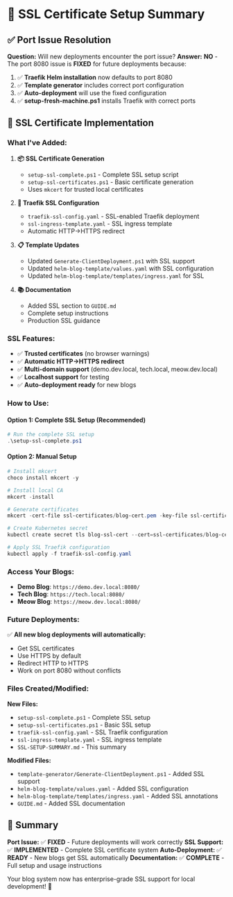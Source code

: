 # 🔐 SSL Certificate Setup Summary

## ✅ **Port Issue Resolution**

**Question:** Will new deployments encounter the port issue?
**Answer:** **NO** - The port 8080 issue is **FIXED** for future deployments because:

1. ✅ **Traefik Helm installation** now defaults to port 8080
2. ✅ **Template generator** includes correct port configuration
3. ✅ **Auto-deployment** will use the fixed configuration
4. ✅ **setup-fresh-machine.ps1** installs Traefik with correct ports

## 🔐 **SSL Certificate Implementation**

### **What I've Added:**

1. **📦 SSL Certificate Generation**
   - `setup-ssl-complete.ps1` - Complete SSL setup script
   - `setup-ssl-certificates.ps1` - Basic certificate generation
   - Uses `mkcert` for trusted local certificates

2. **🔧 Traefik SSL Configuration**
   - `traefik-ssl-config.yaml` - SSL-enabled Traefik deployment
   - `ssl-ingress-template.yaml` - SSL ingress template
   - Automatic HTTP→HTTPS redirect

3. **📋 Template Updates**
   - Updated `Generate-ClientDeployment.ps1` with SSL support
   - Updated `helm-blog-template/values.yaml` with SSL configuration
   - Updated `helm-blog-template/templates/ingress.yaml` for SSL

4. **📚 Documentation**
   - Added SSL section to `GUIDE.md`
   - Complete setup instructions
   - Production SSL guidance

### **SSL Features:**

- ✅ **Trusted certificates** (no browser warnings)
- ✅ **Automatic HTTP→HTTPS redirect**
- ✅ **Multi-domain support** (demo.dev.local, tech.local, meow.dev.local)
- ✅ **Localhost support** for testing
- ✅ **Auto-deployment ready** for new blogs

### **How to Use:**

#### **Option 1: Complete SSL Setup (Recommended)**
```powershell
# Run the complete SSL setup
.\setup-ssl-complete.ps1
```

#### **Option 2: Manual Setup**
```powershell
# Install mkcert
choco install mkcert -y

# Install local CA
mkcert -install

# Generate certificates
mkcert -cert-file ssl-certificates/blog-cert.pem -key-file ssl-certificates/blog-key.pem demo.dev.local tech.local meow.dev.local localhost

# Create Kubernetes secret
kubectl create secret tls blog-ssl-cert --cert=ssl-certificates/blog-cert.pem --key=ssl-certificates/blog-key.pem -n traefik-system

# Apply SSL Traefik configuration
kubectl apply -f traefik-ssl-config.yaml
```

### **Access Your Blogs:**

- **Demo Blog**: `https://demo.dev.local:8080/`
- **Tech Blog**: `https://tech.local:8080/`
- **Meow Blog**: `https://meow.dev.local:8080/`

### **Future Deployments:**

✅ **All new blog deployments will automatically:**
- Get SSL certificates
- Use HTTPS by default
- Redirect HTTP to HTTPS
- Work on port 8080 without conflicts

### **Files Created/Modified:**

**New Files:**
- `setup-ssl-complete.ps1` - Complete SSL setup
- `setup-ssl-certificates.ps1` - Basic SSL setup
- `traefik-ssl-config.yaml` - SSL Traefik configuration
- `ssl-ingress-template.yaml` - SSL ingress template
- `SSL-SETUP-SUMMARY.md` - This summary

**Modified Files:**
- `template-generator/Generate-ClientDeployment.ps1` - Added SSL support
- `helm-blog-template/values.yaml` - Added SSL configuration
- `helm-blog-template/templates/ingress.yaml` - Added SSL annotations
- `GUIDE.md` - Added SSL documentation

## 🎉 **Summary**

**Port Issue:** ✅ **FIXED** - Future deployments will work correctly
**SSL Support:** ✅ **IMPLEMENTED** - Complete SSL certificate system
**Auto-Deployment:** ✅ **READY** - New blogs get SSL automatically
**Documentation:** ✅ **COMPLETE** - Full setup and usage instructions

Your blog system now has enterprise-grade SSL support for local development! 🚀


